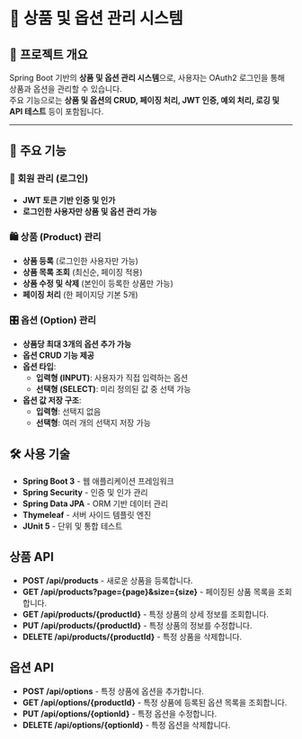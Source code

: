 # 🛒 상품 및 옵션 관리 시스템

## 📌 프로젝트 개요
Spring Boot 기반의 **상품 및 옵션 관리 시스템**으로, 사용자는 OAuth2 로그인을 통해 상품과 옵션을 관리할 수 있습니다.  
주요 기능으로는 **상품 및 옵션의 CRUD, 페이징 처리, JWT 인증, 예외 처리, 로깅 및 API 테스트** 등이 포함됩니다.

---

## 🚀 주요 기능
### 🔑 **회원 관리 (로그인)**

- **JWT 토큰 기반 인증 및 인가**
- **로그인한 사용자만 상품 및 옵션 관리 가능**

### 🛍 **상품 (Product) 관리**
- **상품 등록** (로그인한 사용자만 가능)
- **상품 목록 조회** (최신순, 페이징 적용)
- **상품 수정 및 삭제** (본인이 등록한 상품만 가능)
- **페이징 처리** (한 페이지당 기본 5개)

### 🎛 **옵션 (Option) 관리**
- **상품당 최대 3개의 옵션 추가 가능**
- **옵션 CRUD 기능 제공**
- **옵션 타입**:
    - **입력형 (INPUT)**: 사용자가 직접 입력하는 옵션
    - **선택형 (SELECT)**: 미리 정의된 값 중 선택 가능
- **옵션 값 저장 구조**:
    - **입력형**: 선택지 없음
    - **선택형**: 여러 개의 선택지 저장 가능
  
## 🛠 사용 기술
- **Spring Boot 3** - 웹 애플리케이션 프레임워크
- **Spring Security** - 인증 및 인가 관리
- **Spring Data JPA** - ORM 기반 데이터 관리
- **Thymeleaf** - 서버 사이드 템플릿 엔진
- **JUnit 5** - 단위 및 통합 테스트  


## **상품 API**
- **POST /api/products** - 새로운 상품을 등록합니다.
- **GET /api/products?page={page}&size={size}** - 페이징된 상품 목록을 조회합니다.
- **GET /api/products/{productId}** - 특정 상품의 상세 정보를 조회합니다.
- **PUT /api/products/{productId}** - 특정 상품의 정보를 수정합니다.
- **DELETE /api/products/{productId}** - 특정 상품을 삭제합니다.

## **옵션 API**
- **POST /api/options** - 특정 상품에 옵션을 추가합니다.
- **GET /api/options/{productId}** - 특정 상품에 등록된 옵션 목록을 조회합니다.
- **PUT /api/options/{optionId}** - 특정 옵션을 수정합니다.
- **DELETE /api/options/{optionId}** - 특정 옵션을 삭제합니다.